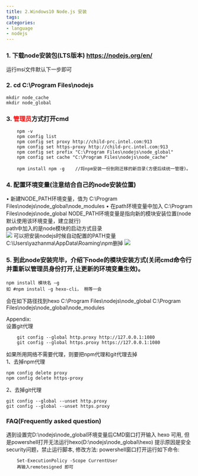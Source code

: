 ```yaml
---
title: 2.Windows10 Node.js 安装
tags:
categories:
- language
- nodejs
---
```


<!-- date: 2020-01-06 13:50:12    //可以添加到上面-->

### 1. 下载node安装包(LTS版本) https://nodejs.org/en/  
运行msi文件默认下一步即可

### 2. cd C:\Program Files\nodejs

``` shell
mkdir node_cache
mkdir node_global
```

### 3. <font color='red'>管理员</font>方式打开cmd
``` shell
	npm -v
	npm config list
	npm config set proxy http://child-prc.intel.com:913
	npm config set https-proxy http://child-prc.intel.com:913
	npm config set prefix "C:\Program Files\nodejs\node_global"
	npm config set cache "C:\Program Files\nodejs\node_cache"
	
	npm install npm -g    //将npm安装一份到刚迁移的新目录(方便后续统一管理)。
```

### 4. 配置环境变量(注意结合自己的node安装位置)
 • 新建NODE_PATH环境变量，值为 C:\Program Files\nodejs\node_global\node_modules
 • 在path环境变量中加入 C:\Program Files\nodejs\node_global
  NODE_PATH环境变量是指向新的模块安装位置(node默认使用该环境变量，建立就行)  
  path中加入的是node模块的启动方式目录  
![](NODE_PATH.png)
可以把安装nodejs时候自动配置的PATH变量C:\Users\yazhanma\AppData\Roaming\npm删掉
![](PATH_nodejs_intall.png)

### 5. 到此node安装完毕，介绍下node的模块安装方式(关闭cmd命令行并重新以管理员身份打开,让更新的环境变量生效)。

``` shell
npm install 模块名 –g
如 #npm install -g hexo-cli， 稍等一会
```
会在如下路径找到hexo
C:\Program Files\nodejs\node_global
C:\Program Files\nodejs\node_global\node_modules

Appendix:  
设置git代理  

``` shell
    git config --global http.proxy http://127.0.0.1:1080  
    git config --global https.proxy https://127.0.0.1:1080  
```

如果所用网络不需要代理，则要把npm代理和git代理去掉  
1、去掉npm代理
``` shell
npm config delete proxy
npm config delete https-proxy
```

2、去掉git代理
``` shell
git config --global --unset http.proxy
git config --global --unset https.proxy
```

### FAQ(Frequently asked question)
遇到设置完D:\nodejs\node_global环境变量后CMD窗口打开输入 hexo 可用, 但是powershell打开无法运行hexo(D:\nodejs\node_global\hexo)
提示原因是安全security问题，禁止运行脚本, 修改方法:
powershell窗口打开运行如下命令:

``` shell
	Set-ExecutionPolicy -Scope CurrentUser
	再输入remotesigned 即可
```




